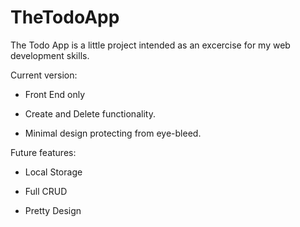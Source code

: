 # TheTodoApp
The Todo App is a little project intended as an excercise for my web development skills.

Current version:

+ Front End only

+ Create and Delete functionality.

+ Minimal design protecting from eye-bleed.

Future features:

+ Local Storage

+ Full CRUD

+ Pretty Design
